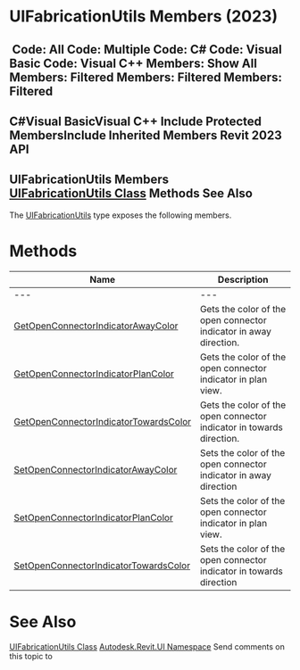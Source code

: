 # UIFabricationUtils Members (2023)

﻿
 Code: All Code: Multiple Code: C# Code: Visual Basic Code: Visual C++  Members: Show All Members: Filtered Members: Filtered Members: Filtered   
---  
C#Visual BasicVisual C++
Include Protected MembersInclude Inherited Members
Revit 2023 API  
---  
UIFabricationUtils Members  
[UIFabricationUtils Class](92583384-10a7-9134-932c-85b7487b45bd.md "UIFabricationUtils Class") Methods See Also  
---  
The [UIFabricationUtils](92583384-10a7-9134-932c-85b7487b45bd.md "UIFabricationUtils Class") type exposes the following members.
# Methods
| Name | Description |
| --- | --- |
| --- | --- | --- |
| [GetOpenConnectorIndicatorAwayColor](ae96db2b-852e-845a-81a2-d5ff0bc0942e.md "GetOpenConnectorIndicatorAwayColor Method") | Gets the color of the open connector indicator in away direction. |
| [GetOpenConnectorIndicatorPlanColor](d4e3ed58-c9b1-6056-e1a6-ec3d83147f78.md "GetOpenConnectorIndicatorPlanColor Method") | Gets the color of the open connector indicator in plan view. |
| [GetOpenConnectorIndicatorTowardsColor](755504ba-4b3d-fb13-2606-396e99554ed2.md "GetOpenConnectorIndicatorTowardsColor Method") | Gets the color of the open connector indicator in towards direction. |
| [SetOpenConnectorIndicatorAwayColor](e2afcc60-d724-3aad-e8c7-6c1f36b92b49.md "SetOpenConnectorIndicatorAwayColor Method") | Sets the color of the open connector indicator in away direction |
| [SetOpenConnectorIndicatorPlanColor](76967b6f-b1a2-7c29-7327-a368a52a2196.md "SetOpenConnectorIndicatorPlanColor Method") | Sets the color of the open connector indicator in plan view. |
| [SetOpenConnectorIndicatorTowardsColor](e1fe7475-da92-1a84-9149-b0f5fd12ed4d.md "SetOpenConnectorIndicatorTowardsColor Method") | Sets the color of the open connector indicator in towards direction |

# See Also
[UIFabricationUtils Class](92583384-10a7-9134-932c-85b7487b45bd.md "UIFabricationUtils Class")
[Autodesk.Revit.UI Namespace](e86fd90a-8957-02a6-da7f-ced248966e3e.md "Autodesk.Revit.UI Namespace")
Send comments on this topic to 